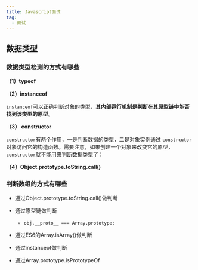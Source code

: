 ```yaml
---
title: Javascript面试
tag:
  - 面试
---
```


## 数据类型

### 数据类型检测的方式有哪些

**（1）typeof**

**（2）instanceof**

`instanceof`可以正确判断对象的类型，**其内部运行机制是判断在其原型链中能否找到该类型的原型**。

**（3） constructor**

`constructor`有两个作用，一是判断数据的类型，二是对象实例通过 `constrcutor` 对象访问它的构造函数。需要注意，如果创建一个对象来改变它的原型，`constructor`就不能用来判断数据类型了：

**（4）Object.prototype.toString.call()**

### 判断数组的方式有哪些

- 通过Object.prototype.toString.call()做判断

- 通过原型链做判断
  - `obj.__proto__ === Array.prototype;`

- 通过ES6的Array.isArray()做判断
- 通过instanceof做判断
- 通过Array.prototype.isPrototypeOf
